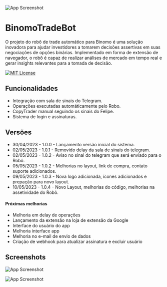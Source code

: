 ![App Screenshot](https://perfectpay-files.s3.us-east-2.amazonaws.com/app/img/plan/PPPB4GB0/pplqqbpreimageheaderpathcheckout_1200x300.jpg)

# BinomoTradeBot

O projeto do robô de trade automático para Binomo é uma solução inovadora para ajudar investidores a tomarem decisões assertivas em suas negociações de opções binárias. Implementado em forma de extensão de navegador, o robô é capaz de realizar análises de mercado em tempo real e gerar insights relevantes para a tomada de decisão.

[![MIT License](https://img.shields.io/badge/License-MIT-green.svg)](https://choosealicense.com/licenses/mit/) 
## Funcionalidades

- Integração com sala de sinais do Telegram.
- Operações executadas automáticamente pelo Robo. 
- CopyTrader manual seguindo os sinais do Felipe.
- Sistema de login e assinaturas.


## Versões

- 30/04/2023 - 1.0.0 - Lançamento versão inicial do sistema.
- 02/05/2023 - 1.0.1 - Removido delay da sala de sinais do telegram.
- 02/05/2023 - 1.0.2 - Aviso no sinal do telegram que será enviado para o Robô.
- 05/05/2023 - 1.0.2 - Melhorias no layout, link de compra, contato suporte adicionados. 
- 09/05/2023 - 1.0.3 - Nova logo adicionada, ícones adicionados e prepação para novo layout.
- 10/05/2023 - 1.0.4 - Novo Layout, melhorias do código, melhorias na assetividade do Robô.

#### Próximas melhorias

- Melhoria em delay de operações
- Lançamento da extensão na loja de extensão da Google
- Interface do usuário do app
- Melhoria interface app
- Melhoria no e-mail de envio de dados
- Criação de webhook para atualizar assinatura e excluir usuário


## Screenshots

![App Screenshot](https://lh3.googleusercontent.com/HMWyS_y9oQaEuisIo-dYxeM00ndS7JQlxNaarKJ7V2gyJJRaki5ub_8a2ZrXbjXf7-vBapHBfjjbqht-P9N3vAcuWB8=w640-h400-e365-rj-sc0x00ffffff)


![App Screenshot](https://lh3.googleusercontent.com/86OHtje6uEwM_-KqyKRf5r6O1YqS39Y8IGJNF9IN1GeIzvZ4xImAYjp_KMQbevqiSKK-qp57NEGsOdl7Y9KdJewr=w640-h400-e365-rj-sc0x00ffffff)

